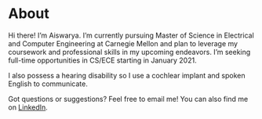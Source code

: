 <h1> About </h1>
Hi there! I’m Aiswarya. I’m currently pursuing Master of Science in Electrical and Computer Engineering at Carnegie Mellon and plan to leverage my coursework and professional skills in my upcoming endeavors. I’m seeking full-time opportunities in CS/ECE starting in January 2021.

I also possess a hearing disability so I use a cochlear implant and spoken English to communicate.

Got questions or suggestions? Feel free to email me! You can also find me on [LinkedIn](https://www.linkedin.com/in/avinodku/).
